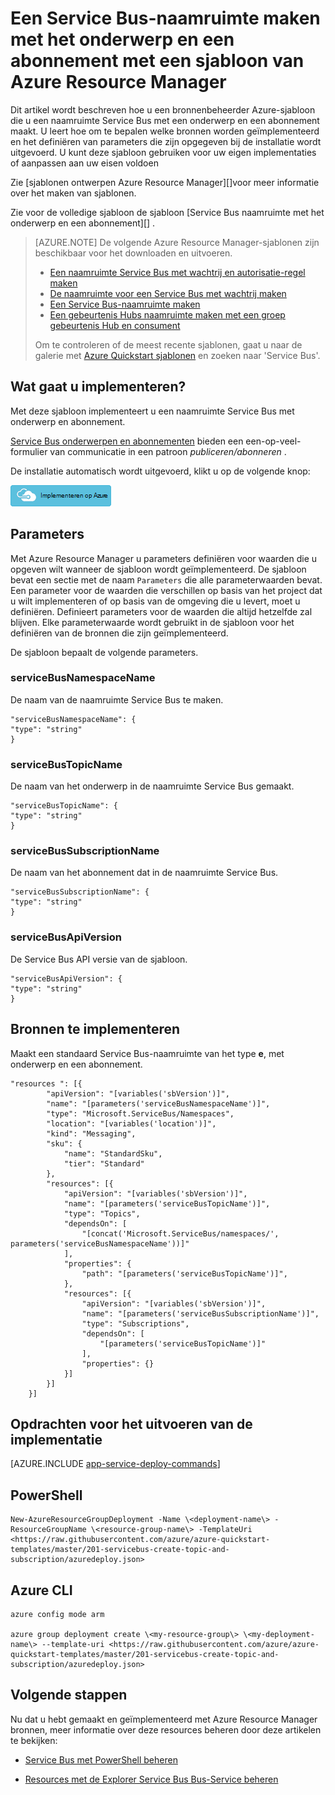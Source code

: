 <properties
    pageTitle="Een Service Bus-naamruimte maken met het onderwerp en een abonnement met een sjabloon van Azure Resource Manager | Microsoft Azure"
    description="Een Service Bus-naamruimte maken met het onderwerp en een abonnement met behulp van de sjabloon Azure Resource Manager"
    services="service-bus"
    documentationCenter=".net"
    authors="sethmanheim"
    manager="timlt"
    editor=""/>

<tags
    ms.service="service-bus"
    ms.devlang="tbd"
    ms.topic="article"
    ms.tgt_pltfrm="dotnet"
    ms.workload="na"
    ms.date="10/14/2016"
    ms.author="sethm;shvija"/>

# <a name="create-a-service-bus-namespace-with-topic-and-subscription-using-an-azure-resource-manager-template"></a>Een Service Bus-naamruimte maken met het onderwerp en een abonnement met een sjabloon van Azure Resource Manager

Dit artikel wordt beschreven hoe u een bronnenbeheerder Azure-sjabloon die u een naamruimte Service Bus met een onderwerp en een abonnement maakt. U leert hoe om te bepalen welke bronnen worden geïmplementeerd en het definiëren van parameters die zijn opgegeven bij de installatie wordt uitgevoerd. U kunt deze sjabloon gebruiken voor uw eigen implementaties of aanpassen aan uw eisen voldoen

Zie [sjablonen ontwerpen Azure Resource Manager][]voor meer informatie over het maken van sjablonen.

Zie voor de volledige sjabloon de sjabloon [Service Bus naamruimte met het onderwerp en een abonnement][] .

>[AZURE.NOTE] De volgende Azure Resource Manager-sjablonen zijn beschikbaar voor het downloaden en uitvoeren.
>
>-    [Een naamruimte Service Bus met wachtrij en autorisatie-regel maken](service-bus-resource-manager-namespace-auth-rule.md)
>-    [De naamruimte voor een Service Bus met wachtrij maken](service-bus-resource-manager-namespace-queue.md)
>-    [Een Service Bus-naamruimte maken](service-bus-resource-manager-namespace.md)
>-    [Een gebeurtenis Hubs naamruimte maken met een groep gebeurtenis Hub en consument](../event-hubs/event-hubs-resource-manager-namespace-event-hub.md)
>
>Om te controleren of de meest recente sjablonen, gaat u naar de galerie met [Azure Quickstart sjablonen][] en zoeken naar 'Service Bus'.

## <a name="what-will-you-deploy"></a>Wat gaat u implementeren?

Met deze sjabloon implementeert u een naamruimte Service Bus met onderwerp en abonnement.

[Service Bus onderwerpen en abonnementen](service-bus-queues-topics-subscriptions.md#topics-and-subscriptions) bieden een een-op-veel-formulier van communicatie in een patroon *publiceren/abonneren* .

De installatie automatisch wordt uitgevoerd, klikt u op de volgende knop:

[![Implementeren op Azure](./media/service-bus-resource-manager-namespace-topic/deploybutton.png)](https://portal.azure.com/#create/Microsoft.Template/uri/https%3A%2F%2Fraw.githubusercontent.com%2FAzure%2Fazure-quickstart-templates%2Fmaster%2F201-servicebus-create-topic-and-subscription%2Fazuredeploy.json)

## <a name="parameters"></a>Parameters

Met Azure Resource Manager u parameters definiëren voor waarden die u opgeven wilt wanneer de sjabloon wordt geïmplementeerd. De sjabloon bevat een sectie met de naam `Parameters` die alle parameterwaarden bevat. Een parameter voor de waarden die verschillen op basis van het project dat u wilt implementeren of op basis van de omgeving die u levert, moet u definiëren. Definieert parameters voor de waarden die altijd hetzelfde zal blijven. Elke parameterwaarde wordt gebruikt in de sjabloon voor het definiëren van de bronnen die zijn geïmplementeerd.

De sjabloon bepaalt de volgende parameters.

### <a name="servicebusnamespacename"></a>serviceBusNamespaceName

De naam van de naamruimte Service Bus te maken.

```
"serviceBusNamespaceName": {
"type": "string"
}
```

### <a name="servicebustopicname"></a>serviceBusTopicName

De naam van het onderwerp in de naamruimte Service Bus gemaakt.

```
"serviceBusTopicName": {
"type": "string"
}
```

### <a name="servicebussubscriptionname"></a>serviceBusSubscriptionName

De naam van het abonnement dat in de naamruimte Service Bus.

```
"serviceBusSubscriptionName": {
"type": "string"
}
```

### <a name="servicebusapiversion"></a>serviceBusApiVersion

De Service Bus API versie van de sjabloon.

```
"serviceBusApiVersion": {
"type": "string"
}
```
## <a name="resources-to-deploy"></a>Bronnen te implementeren

Maakt een standaard Service Bus-naamruimte van het type **e**, met onderwerp en een abonnement.

```
"resources ": [{
        "apiVersion": "[variables('sbVersion')]",
        "name": "[parameters('serviceBusNamespaceName')]",
        "type": "Microsoft.ServiceBus/Namespaces",
        "location": "[variables('location')]",
        "kind": "Messaging",
        "sku": {
            "name": "StandardSku",
            "tier": "Standard"
        },
        "resources": [{
            "apiVersion": "[variables('sbVersion')]",
            "name": "[parameters('serviceBusTopicName')]",
            "type": "Topics",
            "dependsOn": [
                "[concat('Microsoft.ServiceBus/namespaces/', parameters('serviceBusNamespaceName'))]"
            ],
            "properties": {
                "path": "[parameters('serviceBusTopicName')]",
            },
            "resources": [{
                "apiVersion": "[variables('sbVersion')]",
                "name": "[parameters('serviceBusSubscriptionName')]",
                "type": "Subscriptions",
                "dependsOn": [
                    "[parameters('serviceBusTopicName')]"
                ],
                "properties": {}
            }]
        }]
    }]
```

## <a name="commands-to-run-deployment"></a>Opdrachten voor het uitvoeren van de implementatie

[AZURE.INCLUDE [app-service-deploy-commands](../../includes/app-service-deploy-commands.md)]

## <a name="powershell"></a>PowerShell

```
New-AzureResourceGroupDeployment -Name \<deployment-name\> -ResourceGroupName \<resource-group-name\> -TemplateUri <https://raw.githubusercontent.com/azure/azure-quickstart-templates/master/201-servicebus-create-topic-and-subscription/azuredeploy.json>
```

## <a name="azure-cli"></a>Azure CLI

```
azure config mode arm

azure group deployment create \<my-resource-group\> \<my-deployment-name\> --template-uri <https://raw.githubusercontent.com/azure/azure-quickstart-templates/master/201-servicebus-create-topic-and-subscription/azuredeploy.json>
```

## <a name="next-steps"></a>Volgende stappen

Nu dat u hebt gemaakt en geïmplementeerd met Azure Resource Manager bronnen, meer informatie over deze resources beheren door deze artikelen te bekijken:

- [Service Bus met PowerShell beheren](service-bus-powershell-how-to-provision.md)
- [Resources met de Explorer Service Bus Bus-Service beheren](https://code.msdn.microsoft.com/Service-Bus-Explorer-f2abca5a)


  [Azure Resource Manager sjablonen ontwerpen]: ../resource-group-authoring-templates.md
  [Azure Quickstart sjablonen]: https://azure.microsoft.com/documentation/templates/?term=service+bus
  [Learn more about Service Bus topics and subscriptions]: service-bus-queues-topics-subscriptions.md
  [Using Azure PowerShell with Azure Resource Manager]: ../powershell-azure-resource-manager.md
  [Using the Azure CLI for Mac, Linux, and Windows with Azure Resource Management]: ../xplat-cli-azure-resource-manager.md
  [Service Bus naamruimte met het onderwerp en abonnementen]: https://github.com/Azure/azure-quickstart-templates/blob/master/201-servicebus-create-topic-and-subscription/
